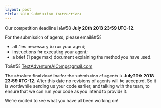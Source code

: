 ```yaml
---
layout: post
title: 2018 Submission Instructions
---
```


Our competition deadline is&#58 **July 20th 2018 23:59 UTC-12.**

For the submission of agents, please email&#58

- all files necessary to run your agent;
- instructions for executing your agent;
- a brief (1 page max) document explaining the method you have used.

To&#58 TextAdventureAIComp@gmail.com

The absolute final deadline for the submission of agents is **July20th 2018 23:59 UTC-12.** After this date no revisions of agents will be accepted. So it is worthwhile sending us your code earlier, and talking with the team, to ensure that we can run your code as you intend to provide it.

We’re excited to see what you have all been working on!
